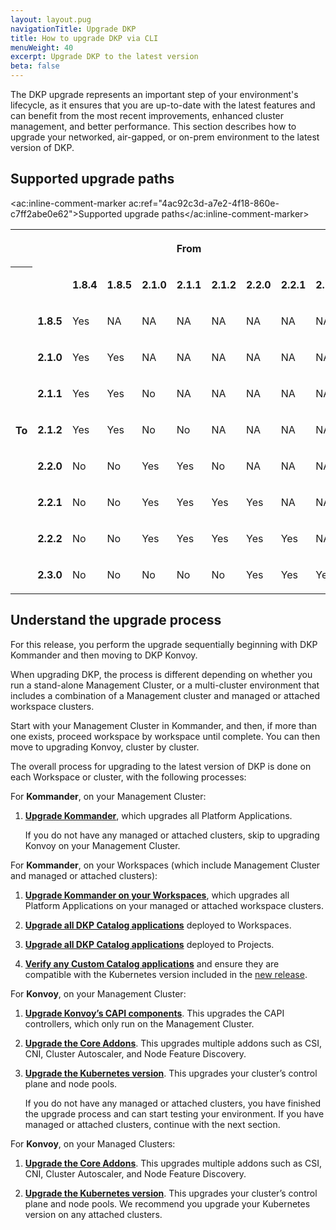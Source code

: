 ```yaml
---
layout: layout.pug
navigationTitle: Upgrade DKP
title: How to upgrade DKP via CLI
menuWeight: 40
excerpt: Upgrade DKP to the latest version
beta: false
---
```


The DKP upgrade represents an important step of your environment's lifecycle, as it ensures that you are up-to-date with the latest features and can benefit from the most recent improvements, enhanced cluster management, and better performance. This section describes how to upgrade your networked, air-gapped, or on-prem environment to the latest version of DKP.

## Supported upgrade paths

<ac:inline-comment-marker ac:ref="4ac92c3d-a7e2-4f18-860e-c7ff2abe0e62">Supported upgrade paths</ac:inline-comment-marker>
</h2>
<table data-layout="default" ac:local-id="c96cd031-29d0-4982-b0f5-ef846df33f0c">
    <colgroup>
        <col style="width: 48.0px;" />
        <col style="width: 101.0px;" />
        <col style="width: 101.0px;" />
        <col style="width: 101.0px;" />
        <col style="width: 101.0px;" />
        <col style="width: 101.0px;" />
        <col style="width: 101.0px;" />
        <col style="width: 101.0px;" />
        <col style="width: 101.0px;" />
        <col style="width: 101.0px;" />
    </colgroup>
    <tbody>
        <tr>
            <th data-highlight-colour="#ffffff">
                <p style="text-align: center;"> </p>
            </th>
            <th data-highlight-colour="#ffffff" colspan="9">
                <p style="text-align: center;"><strong>From</strong></p>
            </th>
        </tr>
        <tr>
            <th data-highlight-colour="#ffffff" rowspan="9">
                <p style="text-align: center;" />
                <p style="text-align: center;" />
                <p style="text-align: center;" />
                <p style="text-align: center;" />
                <p style="text-align: center;"><strong>To</strong></p>
            </th>
            <td>
                <p />
            </td>
            <td>
                <p><strong>1.8.4</strong></p>
            </td>
            <td>
                <p><strong>1.8.5</strong></p>
            </td>
            <td>
                <p><strong>2.1.0</strong></p>
            </td>
            <td>
                <p><strong>2.1.1</strong></p>
            </td>
            <td>
                <p><strong>2.1.2</strong></p>
            </td>
            <td>
                <p><strong>2.2.0</strong></p>
            </td>
            <td>
                <p><strong>2.2.1</strong></p>
            </td>
            <td>
                <p><strong>2.2.2</strong></p>
            </td>
        </tr>
        <tr>
            <td>
                <p><strong>1.8.5</strong></p>
            </td>
            <td data-highlight-colour="#57d9a3">
                <p>Yes</p>
            </td>
            <td data-highlight-colour="#b3bac5">
                <p>NA</p>
            </td>
            <td data-highlight-colour="#b3bac5">
                <p>NA</p>
            </td>
            <td data-highlight-colour="#b3bac5">
                <p>NA</p>
            </td>
            <td data-highlight-colour="#b3bac5">
                <p>NA</p>
            </td>
            <td data-highlight-colour="#b3bac5">
                <p>NA</p>
            </td>
            <td data-highlight-colour="#b3bac5">
                <p>NA</p>
            </td>
            <td data-highlight-colour="#b3bac5">
                <p>NA</p>
            </td>
        </tr>
        <tr>
            <td>
                <p><strong>2.1.0</strong></p>
            </td>
            <td data-highlight-colour="#57d9a3">
                <p>Yes</p>
            </td>
            <td data-highlight-colour="#57d9a3">
                <p>Yes</p>
            </td>
            <td data-highlight-colour="#b3bac5">
                <p>NA</p>
            </td>
            <td data-highlight-colour="#b3bac5">
                <p>NA</p>
            </td>
            <td data-highlight-colour="#b3bac5">
                <p>NA</p>
            </td>
            <td data-highlight-colour="#b3bac5">
                <p>NA</p>
            </td>
            <td data-highlight-colour="#b3bac5">
                <p>NA</p>
            </td>
            <td data-highlight-colour="#b3bac5">
                <p>NA</p>
            </td>
        </tr>
        <tr>
            <td>
                <p><strong>2.1.1</strong></p>
            </td>
            <td data-highlight-colour="#57d9a3">
                <p>Yes</p>
            </td>
            <td data-highlight-colour="#57d9a3">
                <p>Yes</p>
            </td>
            <td>
                <p>No</p>
            </td>
            <td data-highlight-colour="#b3bac5">
                <p>NA</p>
            </td>
            <td data-highlight-colour="#b3bac5">
                <p>NA</p>
            </td>
            <td data-highlight-colour="#b3bac5">
                <p>NA</p>
            </td>
            <td data-highlight-colour="#b3bac5">
                <p>NA</p>
            </td>
            <td data-highlight-colour="#b3bac5">
                <p>NA</p>
            </td>
        </tr>
        <tr>
            <td>
                <p><strong>2.1.2</strong></p>
            </td>
            <td data-highlight-colour="#57d9a3">
                <p>Yes</p>
            </td>
            <td data-highlight-colour="#57d9a3">
                <p>Yes</p>
            </td>
            <td>
                <p>No</p>
            </td>
            <td>
                <p>No</p>
            </td>
            <td data-highlight-colour="#b3bac5">
                <p>NA</p>
            </td>
            <td data-highlight-colour="#b3bac5">
                <p>NA</p>
            </td>
            <td data-highlight-colour="#b3bac5">
                <p>NA</p>
            </td>
            <td data-highlight-colour="#b3bac5">
                <p>NA</p>
            </td>
        </tr>
        <tr>
            <td>
                <p><strong>2.2.0</strong></p>
            </td>
            <td>
                <p>No</p>
            </td>
            <td>
                <p>No</p>
            </td>
            <td data-highlight-colour="#57d9a3">
                <p>Yes</p>
            </td>
            <td data-highlight-colour="#57d9a3">
                <p>Yes</p>
            </td>
            <td>
                <p>No</p>
            </td>
            <td data-highlight-colour="#b3bac5">
                <p>NA</p>
            </td>
            <td data-highlight-colour="#b3bac5">
                <p>NA</p>
            </td>
            <td data-highlight-colour="#b3bac5">
                <p>NA</p>
            </td>
        </tr>
        <tr>
            <td>
                <p><strong>2.2.1</strong></p>
            </td>
            <td>
                <p>No</p>
            </td>
            <td>
                <p>No</p>
            </td>
            <td data-highlight-colour="#57d9a3">
                <p>Yes</p>
            </td>
            <td data-highlight-colour="#57d9a3">
                <p>Yes</p>
            </td>
            <td data-highlight-colour="#57d9a3">
                <p>Yes</p>
            </td>
            <td data-highlight-colour="#57d9a3">
                <p>Yes</p>
            </td>
            <td data-highlight-colour="#b3bac5">
                <p>NA</p>
            </td>
            <td data-highlight-colour="#b3bac5">
                <p>NA</p>
            </td>
        </tr>
        <tr>
            <td>
                <p><strong>2.2.2</strong></p>
            </td>
            <td>
                <p>No</p>
            </td>
            <td>
                <p>No</p>
            </td>
            <td data-highlight-colour="#57d9a3">
                <p>Yes</p>
            </td>
            <td data-highlight-colour="#57d9a3">
                <p>Yes</p>
            </td>
            <td data-highlight-colour="#57d9a3">
                <p>Yes</p>
            </td>
            <td data-highlight-colour="#57d9a3">
                <p>Yes</p>
            </td>
            <td data-highlight-colour="#57d9a3">
                <p>Yes</p>
            </td>
            <td data-highlight-colour="#b3bac5">
                <p>NA</p>
            </td>
        </tr>
        <tr>
            <td>
                <p><strong>2.3.0</strong></p>
            </td>
            <td>
                <p>No</p>
            </td>
            <td>
                <p>No</p>
            </td>
            <td>
                <p>No</p>
            </td>
            <td>
                <p>No</p>
            </td>
            <td>
                <p>No</p>
            </td>
            <td data-highlight-colour="#57d9a3">
                <p>Yes</p>
            </td>
            <td data-highlight-colour="#57d9a3">
                <p>Yes</p>
            </td>
            <td data-highlight-colour="#57d9a3">
                <p>Yes</p>
            </td>
        </tr>
    </tbody>
</table>

## Understand the upgrade process

For this release, you perform the upgrade sequentially beginning with DKP Kommander and then moving to DKP Konvoy.

When upgrading DKP, the process is different depending on whether you run a stand-alone Management Cluster, or a multi-cluster environment that includes a combination of a Management cluster and managed or attached workspace clusters.

Start with your Management Cluster in Kommander, and then, if more than one exists, proceed workspace by workspace until complete. You can then move to upgrading Konvoy, cluster by cluster.

The overall process for upgrading to the latest version of DKP is done on each Workspace or cluster, with the following processes:

   For **Kommander**, on your Management Cluster:

1.  [**Upgrade Kommander**][upgrade_kommander], which upgrades all Platform Applications.

    If you do not have any managed or attached clusters, skip to upgrading Konvoy on your Management Cluster.

   For **Kommander**, on your Workspaces (which include Management Cluster and managed or attached clusters):

1.  [**Upgrade Kommander on your Workspaces**][upgrade_workspaces], which upgrades all Platform Applications on your managed or attached workspace clusters.

1.  [**Upgrade all DKP Catalog applications**][catalog_apps_workspaces] deployed to Workspaces.

1.  [**Upgrade all DKP Catalog applications**][catalog_apps_projects] deployed to Projects.

1.  [**Verify any Custom Catalog applications**][custom_apps] and ensure they are compatible with the Kubernetes version included in the [new release][release_notes].

   For **Konvoy**, on your Management Cluster:

1.  [**Upgrade Konvoy’s CAPI components**][upgrade_konvoy_capi]. This upgrades the CAPI controllers, which only run on the Management Cluster.

1.  [**Upgrade the Core Addons**][upgrade_konvoy_core]. This upgrades multiple addons such as CSI, CNI, Cluster Autoscaler, and Node Feature Discovery.

1.  [**Upgrade the Kubernetes version**][upgrade_konvoy_kubernetes]. This upgrades your cluster’s control plane and node pools.

    If you do not have any managed or attached clusters, you have finished the upgrade process and can start testing your environment. If you have managed or attached clusters, continue with the next section.

   For **Konvoy**, on your Managed Clusters:

1.  [**Upgrade the Core Addons**][upgrade_konvoy_core]. This upgrades multiple addons such as CSI, CNI, Cluster Autoscaler, and Node Feature Discovery.

1.  [**Upgrade the Kubernetes version**][upgrade_konvoy_kubernetes]. This upgrades your cluster’s control plane and node pools. We recommend you upgrade your Kubernetes version on any attached clusters.

[custom_apps]: custom-apps
[catalog_apps_projects]: ../../../kommander/2.2/projects/applications/catalog-applications/upgrading-applications/
[catalog_apps_workspaces]: ../../../kommander/2.2/workspaces/applications/catalog-applications/upgrading-applications/
[upgrade_kommander]: upgrade-kommander/
[release_notes]: ../release-notes
[upgrade_workspaces]: ../../../kommander/2.2/cli/dkp/upgrade/workspace
[upgrade_konvoy_capi]: upgrade-konvoy
[upgrade_konvoy_core]: upgrade-konvoy
[upgrade_konvoy_kubernetes]: upgrade-konvoy
